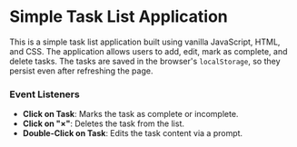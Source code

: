 # Simple Task List Application

This is a simple task list application built using vanilla JavaScript, HTML, and CSS. The application allows users to add, edit, mark as complete, and delete tasks. The tasks are saved in the browser's `localStorage`, so they persist even after refreshing the page.

### Event Listeners

- **Click on Task**: Marks the task as complete or incomplete.
- **Click on "×"**: Deletes the task from the list.
- **Double-Click on Task**: Edits the task content via a prompt.

